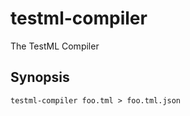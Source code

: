testml-compiler
===============

The TestML Compiler

## Synopsis

```
testml-compiler foo.tml > foo.tml.json
```
